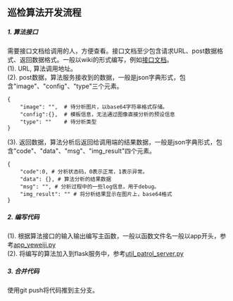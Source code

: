 ## 巡检算法开发流程

##### 1. 算法接口
需要接口文档给调用的人，方便查看。接口文档至少包含请求URL、post数据格式、返回数据格式。一般以wiki的形式编写，例如[接口文档](https://git.utapp.cn/xunshi-ai/json-http-interface/-/wikis/%E6%99%BA%E8%83%BD%E5%B7%A1%E6%A3%80-%E5%88%80%E9%97%B8%E5%88%86%E5%90%88%E7%8A%B6%E6%80%81%E5%88%A4%E6%96%AD-%E6%97%A0%E9%85%8D%E7%BD%AE)。  
(1). URL, 算法调用地址。  
(2). post数据，算法服务接收到的数据，一般是json字典形式，包含"image"、"config"、"type"三个元素。
```
{
    "image": "",  # 待分析图片，以base64字符串格式存储。
    "config":{},  # 模板信息，无法通过图像直接分析的预设信息
    "type": ""    # 待分析类型
}
```
(3). 返回数据，算法分析后返回给调用端的结果数据，一般是json字典形式，包含"code"、"data"、"msg"、"img_result"四个元素。
```
{
    "code":0, # 分析状态码，0表示正常，1表示异常。
    "data": {}, # 算法分析的结果数据
    "msg": "", # 分析过程中的一些log信息，用于debug。
    "img_result": "" # 将分析结果显示在图片上，base64格式
}

```
##### 2. 编写代码
(1). 根据算法接口的输入输出编写主函数，一般以函数文件名一般以app开头，参考[app_yeweiji.py](https://git.utapp.cn/yuanhui/patrol_ai/-/blob/main/python_codes/app_yeweiji.py)  
(2). 将编写的算法加入到flask服务中，参考[util_patrol_server.py](https://git.utapp.cn/yuanhui/patrol_ai/-/blob/main/python_codes/util_patrol_server.py)

##### 3. 合并代码
使用git push将代码推到主分支。
